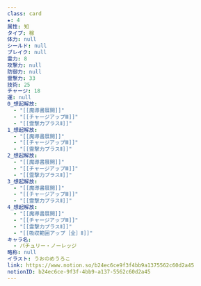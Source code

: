 ```yaml
---
class: card
★: 4
属性: 知
タイプ: 稼
体力: null
シールド: null
ブレイク: null
霊力: 8
攻撃力: null
防御力: null
霊撃力: 33
技術: 25
チャージ: 18
運: null
0_想起解放:
  - "[[魔導書展開]]"
  - "[[チャージアップⅢ]]"
  - "[[霊撃力プラスⅡ]]"
1_想起解放:
  - "[[魔導書展開]]"
  - "[[チャージアップⅢ]]"
  - "[[霊撃力プラスⅡ]]"
2_想起解放:
  - "[[魔導書展開]]"
  - "[[チャージアップⅢ]]"
  - "[[霊撃力プラスⅡ]]"
3_想起解放:
  - "[[魔導書展開]]"
  - "[[チャージアップⅢ]]"
  - "[[霊撃力プラスⅡ]]"
4_想起解放:
  - "[[魔導書展開]]"
  - "[[チャージアップⅢ]]"
  - "[[霊撃力プラスⅡ]]"
  - "[[吸収範囲アップ［全］Ⅱ]]"
キャラ名:
  - パチュリー・ノーレッジ
略称: null
イラスト: うおのめうろこ
link: https://www.notion.so/b24ec6ce9f3f4bb9a1375562c60d2a45
notionID: b24ec6ce-9f3f-4bb9-a137-5562c60d2a45
---
```

